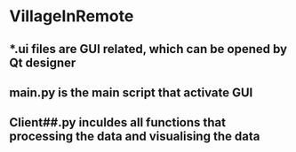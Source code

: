 # VillageInRemote

## *.ui files are GUI related, which can be opened by Qt designer
## main.py is the main script that activate GUI
## Client##.py inculdes all functions that processing the data and visualising the data
